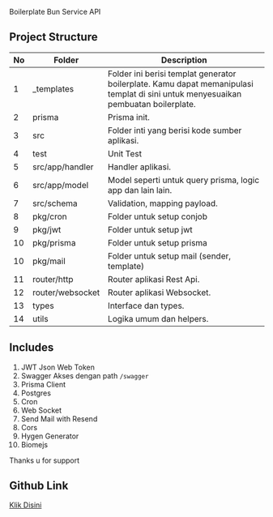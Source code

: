 
Boilerplate Bun Service API

## Project Structure

| No  | Folder           | Description                                                                                                                        |
| --- | ---------------- | ---------------------------------------------------------------------------------------------------------------------------------- |
| 1   | \_templates      | Folder ini berisi templat generator boilerplate. Kamu dapat memanipulasi templat di sini untuk menyesuaikan pembuatan boilerplate. |
| 2   | prisma           | Prisma init.                                                                                                                       |
| 3   | src              | Folder inti yang berisi kode sumber aplikasi.                                                                                      |
| 4   | test             | Unit Test                                                                                                                          |
| 5   | src/app/handler  | Handler aplikasi.                                                                                                                  |
| 6   | src/app/model    | Model seperti untuk query prisma, logic app dan lain lain.                                                                         |
| 7   | src/schema       | Validation, mapping payload.                                                                                                       |
| 8   | pkg/cron         | Folder untuk setup conjob                                                                                                          |
| 9   | pkg/jwt          | Folder untuk setup jwt                                                                                                             |
| 10  | pkg/prisma       | Folder untuk setup prisma                                                                                                          |
| 10  | pkg/mail         | Folder untuk setup mail (sender, template)                                                                                         |
| 11  | router/http      | Router aplikasi Rest Api.                                                                                                          |
| 12  | router/websocket | Router aplikasi Websocket.                                                                                                         |
| 13  | types            | Interface dan types.                                                                                                               |
| 14  | utils            | Logika umum dan helpers.                                                                                                           |

## Includes

1. JWT
   Json Web Token
2. Swagger
   Akses dengan path `/swagger`
3. Prisma Client
4. Postgres
5. Cron
6. Web Socket
7. Send Mail with Resend
8. Cors
9. Hygen Generator
10. Biomejs

Thanks u for support

## Github Link

[Klik Disini](https://github.com/ItPohgero/be-bun-boilerlate)
